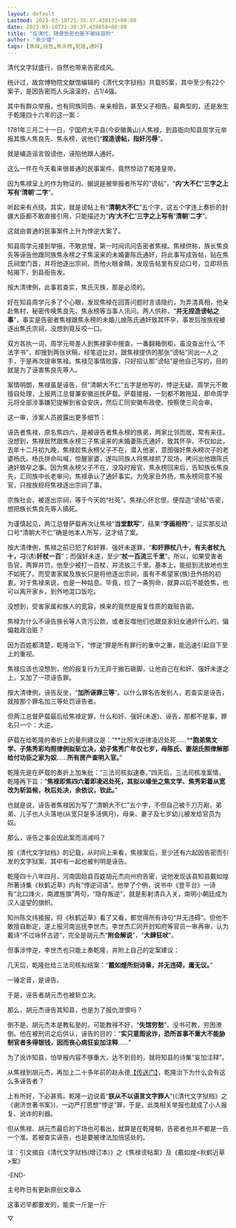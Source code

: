 ```yaml
---
layout: default
Lastmod: 2023-03-10T21:38:37.438131+00:00
date: 2023-03-10T21:38:37.438058+00:00
title: "在清代，随便告密也是不被纵容的"
author: "余少镭"
tags: [焦禄,诬告,焦永榜,乾隆,通奸]
---
```


清代文字狱盛行，自然也带来告密成风。

统计过，故宫博物院文献馆编辑的《清代文字狱档》共载85案，其中至少有22个案子，是因告密而人头滚滚的，占1/4强。

其中有群众举报，也有同族同告、亲亲相告，甚至父子相告。最典型的，还是发生于乾隆四十六年的这一案：

1781年三月二十一日，宁国府太平县(今安徽黄山)人焦禄，到县衙向知县周学元举报其族人焦良先、焦永榜，说他们“**捏造谤帖，指奸污辱**”。

就是编造谣言毁谤他，诬陷他跟人通奸。

这么一件在今天看来很普通的民事案件，竟然惊动了乾隆皇帝。

因为焦禄呈上的作为物证的、据说是被举报者所写的“谤帖”，“**内‘大不仁’三字之上写有‘清朝’二字**”。

听起来有点绕。其实，就是谤帖上有“**清朝大不仁**”五个字，这五个字连上奏折的封疆大臣都不敢直接引用，只能描述为“**内‘大不仁’三字之上写有‘清朝’二字**”。

这就由普通的民事案件上升为悖逆大案了。

知县周学元接到举报，不敢怠慢，第一时间讯问告密者焦禄。焦禄供称，族长焦良先等诬告他跟同族焦永榜之子焦滚来的未婚妻陈氏通奸，将此事写成告帖，贴在焦氏祠堂门首，并将他逐出宗祠，而他火眼金睛，发现告帖里有反动口号，立即将告帖揭下，到县衙告发。

按大清律例，此事若查实，焦氏灭族，那是必须的。

好在知县周学元多了个心眼，发现焦禄在回答问题时言语隐约，为弄清真相，他亲赴焦村，秘密传唤焦良先、焦永榜等当事人讯问。两人供称，“**并无捏造谤帖之事**”，事实是告密者焦禄跟焦永榜的未婚儿媳陈氏通奸致其怀孕，事发后按族规被逐出焦氏宗祠，没想到竟反咬一口。

双方各执一词，周学元带差人到焦禄家中搜查，一番翻箱倒柜，虽没查出什么“不法字书”，却搜到两张状稿，经笔迹比对，跟焦禄提供的那张“谤帖”同出一人之手，于是再次提审焦禄。焦禄见事情败露，只好招认那“谤帖”是他自己写的，目的就是为了诬害焦良先等人。

案情明朗，焦禄虽是诬告，但“清朝大不仁”五字是他写的，悖逆无疑。周学元不敢擅自处理，上报两江总督兼安徽巡抚萨载。萨载接报，一刻都不敢拖延，即命周学元将全部涉事嫌犯提解到省会安庆，然后汇同安徽布政使、按察使三司会审。

这一审，涉案人员披露出更多细节：

诬告者焦禄，原名焦四六，是被诬告者焦永榜的族弟，两家比邻而居，常有来往。没想到，焦禄居然跟焦永榜三子焦滚来的未婚妻陈氏通奸，致其怀孕。不仅如此，去年十二月初九晚，焦禄趁焦永榜父子不在，潜入他家，意图强奸焦永榜次子的老婆杨氏。杨氏拼命叫喊，惊醒家婆，遂叫同族人将焦禄抓了现场，拷问出他跟陈氏通奸致孕之事。因为焦永榜父子不在，没及时报官，焦永榜回来后，告知族长焦良先，汇同族中长老审问，焦禄承认了通奸事实。为免家丑外扬，焦永榜同意不报官，只按族规将焦禄逐出宗祠了事。

宗族社会，被逐出宗祠，等于今天的“社死”。焦禄心怀忿恨，便捏造“谤帖”告密，想把族长焦良先等人搞死。

为谨慎起见，两江总督萨载再次让焦禄“**当堂默写**”，结果“**字画相符**”，证实那反动口号“清朝大不仁”确是他本人所写，这才结了案。

按大清律例，焦禄之前已犯了和奸罪、强奸未遂罪，“**和奸罪杖八十，有夫者杖九十，刁**(诱)**奸杖一百**”；而强奸未遂，至少“**杖一百流三千里**”。所以，如果受害者告官，两罪并罚，他至少被打一百杖，并流放三千里。基本上，能挺到流放地也生不如死了。而受害家属及族长只是将他逐出宗祠，虽有不希望家(族)丑外扬的初衷，对于焦禄来说，也是一种姑息。毕竟，捡了一条狗命，就算以后不能姓焦，也可以离开家乡，到外地混口饭吃。

没想到，受害家属和族人的宽容，换来的竟然是报复性质的栽赃告密。

焦禄为什么不诬告族长等人贪污公款，或者反噬他们也跟良家妇女通奸什么的，偏偏栽政治赃？

因为百姓都清楚，乾隆治下，“悖逆”罪是所有罪行的重中之重，能迅速引起自下至上的重视。

焦禄应该也没想到，他的报复行为无异于搬石砸脚，让他自己在和奸、强奸未遂之上，又加了一项诬告罪。

按大清律例，诬告反坐，“**加所诬罪三等**”。以什么罪名告发别人，若查实是诬告，就按那个罪名加三等处罚诬告者。

但两江总督萨载最后给焦禄定罪，什么和奸、强奸(未遂)、诬告，那都不是事，罪名只一个：大逆。

萨载在给乾隆的奏折上的量刑建议是：“**比照大逆律凌迟处死……****胞弟焦文学、子焦秀彩均照律例拟斩立决，幼子焦秀广年仅七岁，母陈氏、妻胡氏照律解部给付功臣之家为奴**……**所有房产查明入官。**”

乾隆先是在萨载的奏折上加朱批：“三法司核拟速奏。”四天后，三法司核准案情，乾隆再下旨：“**焦禄即焦四六着即凌迟处死，其拟以缘坐之焦文学、焦秀彩着从宽改为斩监候，秋后处决，余依议，钦此。**”

也就是说，诬告者焦禄因为写了“清朝大不仁”五个字，不但自己被千刀万剐，弟弟、儿子也人头落地(从宽只是多活俩月)，母亲、妻子及七岁幼儿被发给官员为奴。

  

  

那么，诬告之事会因此案而消减吗？

按《清代文字狱档》的记载，从时间上来看，焦禄案后，至少还有六起因告密而引发的文字狱案，其中有一起也被判明是诬告。

乾隆四十八年四月，河南固始县百姓胡元杰向州府告密，说他发现该县知县戴如煌所著诗集《秋鹤近草》内有“悖逆词语”。他举了个例，说书中《登平台》一诗有“北口烽火，南渡旌旗”两句，“隐存叛逆”，就是影射清兵入关，南明小朝廷成为汉人遥望的旗帜。

知州陈文纬接报，将《秋鹤近草》看了又看，都觉得所有诗句“并无违碍”。但他不敢擅自断定，遂上报河南巡抚李世杰。李世杰汇同开封知府等官员一审再审，认为戴诗“不过咏怀古迹”，完全是胡元杰“**附会解说**”，“**大肆狂吠**”。

但事涉悖逆，李世杰也只能上奏乾隆，并附上自己的定案建议：

几天后，乾隆批给三法司核拟结案：“**戴如煌所刻诗章，并无违碍，庸无议。**”

一锤定音，是诬告。

于是，诬告者胡元杰也被斩立决。

那么，胡元杰诬告其知县，也是为了报仇泄恨吗？

倒不是。胡元杰本是教私塾的，可能教得不好，“**失馆穷愁**”，没书可教，穷困潦倒。他在被刑讯之后供认，诬告的目的：“**实只意图讹诈，恐所首事不重大不能胁制官者多得银钱，因而丧心病狂妄加注释**……”

为了讹诈知县，怕举报内容不够重大，达不到目的，就将知县的诗集“妄加注释”。

从焦禄到胡元杰，再加上二十多年前的赵永德[【传送门】](http://mp.weixin.qq.com/s?__biz=Mzg3MDcxNjMxMg==&mid=2247491060&idx=1&sn=084902a9142efae1e67557bc7e55edc2&chksm=ce88db03f9ff5215f4d8ba7917115971ec3363e12302218e3ec0d9aa3a6492574ab873ea2d52&scene=21#wechat_redirect)，乾隆治下为什么会有这么多诬告者？

上有所好，下必甚焉。乾隆一边说着“**朕从不以语言文字罪人**”(《清代文字狱档》之《谢济世著书案》)，一边严打思想“悖逆”罪，于是，此类相关举报也就成了小人报复、讹诈的利器。

但从焦禄、胡元杰最后的下场也可看出，就算是在乾隆朝，告密者也并不都是一告一个准。若被查实诬告，也是要被律法加倍惩处的。

注：引文摘自《清代文字狱档(增订本)》之《焦禄谤帖案》及《戴如煌<秋鹤近草>案》

\-END-  

主号昨日有更新原创文章△

这事迟早都要发的，能卖一斤是一斤  

▽


